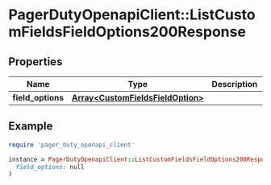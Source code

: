# PagerDutyOpenapiClient::ListCustomFieldsFieldOptions200Response

## Properties

| Name | Type | Description | Notes |
| ---- | ---- | ----------- | ----- |
| **field_options** | [**Array&lt;CustomFieldsFieldOption&gt;**](CustomFieldsFieldOption.md) |  |  |

## Example

```ruby
require 'pager_duty_openapi_client'

instance = PagerDutyOpenapiClient::ListCustomFieldsFieldOptions200Response.new(
  field_options: null
)
```

